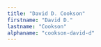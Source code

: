 ```yaml
---
title: "David D. Cookson"
firstname: "David D."
lastname: "Cookson"
alphaname: "cookson-david-d"
---
```

